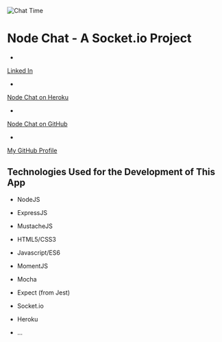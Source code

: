 ![Chat Time](http://gifimage.net/wp-content/uploads/2017/10/chat-gif-1.gif)

# Node Chat - A Socket.io Project


* <a name="JoshLink" href="https://www.linkedin.com/in/joshsample/">
Linked In</a>

* <a name="Heroku" href="https://sleepy-cliffs-15820.herokuapp.com/">
Node Chat on Heroku</a>

* <a name="GitHub" href="https://github.com/Saf3ty1nnumb3rs/socketChat">
Node Chat on GitHub</a>

* <a name="GitHub" href="https://github.com/Saf3ty1nnumb3rs">
My GitHub Profile</a>



## Technologies Used for the Development of This App
* NodeJS

* ExpressJS

* MustacheJS

* HTML5/CSS3

* Javascript/ES6

* MomentJS

* Mocha

* Expect (from Jest)

* Socket.io

* Heroku

* ...